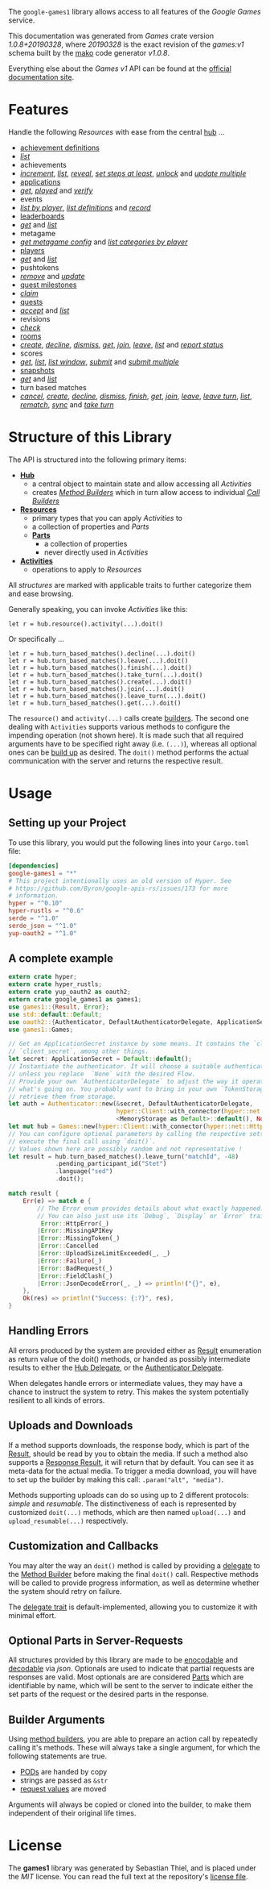 <!---
DO NOT EDIT !
This file was generated automatically from 'src/mako/api/README.md.mako'
DO NOT EDIT !
-->
The `google-games1` library allows access to all features of the *Google Games* service.

This documentation was generated from *Games* crate version *1.0.8+20190328*, where *20190328* is the exact revision of the *games:v1* schema built by the [mako](http://www.makotemplates.org/) code generator *v1.0.8*.

Everything else about the *Games* *v1* API can be found at the
[official documentation site](https://developers.google.com/games/services/).
# Features

Handle the following *Resources* with ease from the central [hub](https://docs.rs/google-games1/1.0.8+20190328/google_games1/struct.Games.html) ... 

* [achievement definitions](https://docs.rs/google-games1/1.0.8+20190328/google_games1/struct.AchievementDefinition.html)
 * [*list*](https://docs.rs/google-games1/1.0.8+20190328/google_games1/struct.AchievementDefinitionListCall.html)
* achievements
 * [*increment*](https://docs.rs/google-games1/1.0.8+20190328/google_games1/struct.AchievementIncrementCall.html), [*list*](https://docs.rs/google-games1/1.0.8+20190328/google_games1/struct.AchievementListCall.html), [*reveal*](https://docs.rs/google-games1/1.0.8+20190328/google_games1/struct.AchievementRevealCall.html), [*set steps at least*](https://docs.rs/google-games1/1.0.8+20190328/google_games1/struct.AchievementSetStepsAtLeastCall.html), [*unlock*](https://docs.rs/google-games1/1.0.8+20190328/google_games1/struct.AchievementUnlockCall.html) and [*update multiple*](https://docs.rs/google-games1/1.0.8+20190328/google_games1/struct.AchievementUpdateMultipleCall.html)
* [applications](https://docs.rs/google-games1/1.0.8+20190328/google_games1/struct.Application.html)
 * [*get*](https://docs.rs/google-games1/1.0.8+20190328/google_games1/struct.ApplicationGetCall.html), [*played*](https://docs.rs/google-games1/1.0.8+20190328/google_games1/struct.ApplicationPlayedCall.html) and [*verify*](https://docs.rs/google-games1/1.0.8+20190328/google_games1/struct.ApplicationVerifyCall.html)
* events
 * [*list by player*](https://docs.rs/google-games1/1.0.8+20190328/google_games1/struct.EventListByPlayerCall.html), [*list definitions*](https://docs.rs/google-games1/1.0.8+20190328/google_games1/struct.EventListDefinitionCall.html) and [*record*](https://docs.rs/google-games1/1.0.8+20190328/google_games1/struct.EventRecordCall.html)
* [leaderboards](https://docs.rs/google-games1/1.0.8+20190328/google_games1/struct.Leaderboard.html)
 * [*get*](https://docs.rs/google-games1/1.0.8+20190328/google_games1/struct.LeaderboardGetCall.html) and [*list*](https://docs.rs/google-games1/1.0.8+20190328/google_games1/struct.LeaderboardListCall.html)
* metagame
 * [*get metagame config*](https://docs.rs/google-games1/1.0.8+20190328/google_games1/struct.MetagameGetMetagameConfigCall.html) and [*list categories by player*](https://docs.rs/google-games1/1.0.8+20190328/google_games1/struct.MetagameListCategoriesByPlayerCall.html)
* [players](https://docs.rs/google-games1/1.0.8+20190328/google_games1/struct.Player.html)
 * [*get*](https://docs.rs/google-games1/1.0.8+20190328/google_games1/struct.PlayerGetCall.html) and [*list*](https://docs.rs/google-games1/1.0.8+20190328/google_games1/struct.PlayerListCall.html)
* pushtokens
 * [*remove*](https://docs.rs/google-games1/1.0.8+20190328/google_games1/struct.PushtokenRemoveCall.html) and [*update*](https://docs.rs/google-games1/1.0.8+20190328/google_games1/struct.PushtokenUpdateCall.html)
* [quest milestones](https://docs.rs/google-games1/1.0.8+20190328/google_games1/struct.QuestMilestone.html)
 * [*claim*](https://docs.rs/google-games1/1.0.8+20190328/google_games1/struct.QuestMilestoneClaimCall.html)
* [quests](https://docs.rs/google-games1/1.0.8+20190328/google_games1/struct.Quest.html)
 * [*accept*](https://docs.rs/google-games1/1.0.8+20190328/google_games1/struct.QuestAcceptCall.html) and [*list*](https://docs.rs/google-games1/1.0.8+20190328/google_games1/struct.QuestListCall.html)
* revisions
 * [*check*](https://docs.rs/google-games1/1.0.8+20190328/google_games1/struct.RevisionCheckCall.html)
* [rooms](https://docs.rs/google-games1/1.0.8+20190328/google_games1/struct.Room.html)
 * [*create*](https://docs.rs/google-games1/1.0.8+20190328/google_games1/struct.RoomCreateCall.html), [*decline*](https://docs.rs/google-games1/1.0.8+20190328/google_games1/struct.RoomDeclineCall.html), [*dismiss*](https://docs.rs/google-games1/1.0.8+20190328/google_games1/struct.RoomDismisCall.html), [*get*](https://docs.rs/google-games1/1.0.8+20190328/google_games1/struct.RoomGetCall.html), [*join*](https://docs.rs/google-games1/1.0.8+20190328/google_games1/struct.RoomJoinCall.html), [*leave*](https://docs.rs/google-games1/1.0.8+20190328/google_games1/struct.RoomLeaveCall.html), [*list*](https://docs.rs/google-games1/1.0.8+20190328/google_games1/struct.RoomListCall.html) and [*report status*](https://docs.rs/google-games1/1.0.8+20190328/google_games1/struct.RoomReportStatuCall.html)
* scores
 * [*get*](https://docs.rs/google-games1/1.0.8+20190328/google_games1/struct.ScoreGetCall.html), [*list*](https://docs.rs/google-games1/1.0.8+20190328/google_games1/struct.ScoreListCall.html), [*list window*](https://docs.rs/google-games1/1.0.8+20190328/google_games1/struct.ScoreListWindowCall.html), [*submit*](https://docs.rs/google-games1/1.0.8+20190328/google_games1/struct.ScoreSubmitCall.html) and [*submit multiple*](https://docs.rs/google-games1/1.0.8+20190328/google_games1/struct.ScoreSubmitMultipleCall.html)
* [snapshots](https://docs.rs/google-games1/1.0.8+20190328/google_games1/struct.Snapshot.html)
 * [*get*](https://docs.rs/google-games1/1.0.8+20190328/google_games1/struct.SnapshotGetCall.html) and [*list*](https://docs.rs/google-games1/1.0.8+20190328/google_games1/struct.SnapshotListCall.html)
* turn based matches
 * [*cancel*](https://docs.rs/google-games1/1.0.8+20190328/google_games1/struct.TurnBasedMatcheCancelCall.html), [*create*](https://docs.rs/google-games1/1.0.8+20190328/google_games1/struct.TurnBasedMatcheCreateCall.html), [*decline*](https://docs.rs/google-games1/1.0.8+20190328/google_games1/struct.TurnBasedMatcheDeclineCall.html), [*dismiss*](https://docs.rs/google-games1/1.0.8+20190328/google_games1/struct.TurnBasedMatcheDismisCall.html), [*finish*](https://docs.rs/google-games1/1.0.8+20190328/google_games1/struct.TurnBasedMatcheFinishCall.html), [*get*](https://docs.rs/google-games1/1.0.8+20190328/google_games1/struct.TurnBasedMatcheGetCall.html), [*join*](https://docs.rs/google-games1/1.0.8+20190328/google_games1/struct.TurnBasedMatcheJoinCall.html), [*leave*](https://docs.rs/google-games1/1.0.8+20190328/google_games1/struct.TurnBasedMatcheLeaveCall.html), [*leave turn*](https://docs.rs/google-games1/1.0.8+20190328/google_games1/struct.TurnBasedMatcheLeaveTurnCall.html), [*list*](https://docs.rs/google-games1/1.0.8+20190328/google_games1/struct.TurnBasedMatcheListCall.html), [*rematch*](https://docs.rs/google-games1/1.0.8+20190328/google_games1/struct.TurnBasedMatcheRematchCall.html), [*sync*](https://docs.rs/google-games1/1.0.8+20190328/google_games1/struct.TurnBasedMatcheSyncCall.html) and [*take turn*](https://docs.rs/google-games1/1.0.8+20190328/google_games1/struct.TurnBasedMatcheTakeTurnCall.html)




# Structure of this Library

The API is structured into the following primary items:

* **[Hub](https://docs.rs/google-games1/1.0.8+20190328/google_games1/struct.Games.html)**
    * a central object to maintain state and allow accessing all *Activities*
    * creates [*Method Builders*](https://docs.rs/google-games1/1.0.8+20190328/google_games1/trait.MethodsBuilder.html) which in turn
      allow access to individual [*Call Builders*](https://docs.rs/google-games1/1.0.8+20190328/google_games1/trait.CallBuilder.html)
* **[Resources](https://docs.rs/google-games1/1.0.8+20190328/google_games1/trait.Resource.html)**
    * primary types that you can apply *Activities* to
    * a collection of properties and *Parts*
    * **[Parts](https://docs.rs/google-games1/1.0.8+20190328/google_games1/trait.Part.html)**
        * a collection of properties
        * never directly used in *Activities*
* **[Activities](https://docs.rs/google-games1/1.0.8+20190328/google_games1/trait.CallBuilder.html)**
    * operations to apply to *Resources*

All *structures* are marked with applicable traits to further categorize them and ease browsing.

Generally speaking, you can invoke *Activities* like this:

```Rust,ignore
let r = hub.resource().activity(...).doit()
```

Or specifically ...

```ignore
let r = hub.turn_based_matches().decline(...).doit()
let r = hub.turn_based_matches().leave(...).doit()
let r = hub.turn_based_matches().finish(...).doit()
let r = hub.turn_based_matches().take_turn(...).doit()
let r = hub.turn_based_matches().create(...).doit()
let r = hub.turn_based_matches().join(...).doit()
let r = hub.turn_based_matches().leave_turn(...).doit()
let r = hub.turn_based_matches().get(...).doit()
```

The `resource()` and `activity(...)` calls create [builders][builder-pattern]. The second one dealing with `Activities` 
supports various methods to configure the impending operation (not shown here). It is made such that all required arguments have to be 
specified right away (i.e. `(...)`), whereas all optional ones can be [build up][builder-pattern] as desired.
The `doit()` method performs the actual communication with the server and returns the respective result.

# Usage

## Setting up your Project

To use this library, you would put the following lines into your `Cargo.toml` file:

```toml
[dependencies]
google-games1 = "*"
# This project intentionally uses an old version of Hyper. See
# https://github.com/Byron/google-apis-rs/issues/173 for more
# information.
hyper = "^0.10"
hyper-rustls = "^0.6"
serde = "^1.0"
serde_json = "^1.0"
yup-oauth2 = "^1.0"
```

## A complete example

```Rust
extern crate hyper;
extern crate hyper_rustls;
extern crate yup_oauth2 as oauth2;
extern crate google_games1 as games1;
use games1::{Result, Error};
use std::default::Default;
use oauth2::{Authenticator, DefaultAuthenticatorDelegate, ApplicationSecret, MemoryStorage};
use games1::Games;

// Get an ApplicationSecret instance by some means. It contains the `client_id` and 
// `client_secret`, among other things.
let secret: ApplicationSecret = Default::default();
// Instantiate the authenticator. It will choose a suitable authentication flow for you, 
// unless you replace  `None` with the desired Flow.
// Provide your own `AuthenticatorDelegate` to adjust the way it operates and get feedback about 
// what's going on. You probably want to bring in your own `TokenStorage` to persist tokens and
// retrieve them from storage.
let auth = Authenticator::new(&secret, DefaultAuthenticatorDelegate,
                              hyper::Client::with_connector(hyper::net::HttpsConnector::new(hyper_rustls::TlsClient::new())),
                              <MemoryStorage as Default>::default(), None);
let mut hub = Games::new(hyper::Client::with_connector(hyper::net::HttpsConnector::new(hyper_rustls::TlsClient::new())), auth);
// You can configure optional parameters by calling the respective setters at will, and
// execute the final call using `doit()`.
// Values shown here are possibly random and not representative !
let result = hub.turn_based_matches().leave_turn("matchId", -48)
             .pending_participant_id("Stet")
             .language("sed")
             .doit();

match result {
    Err(e) => match e {
        // The Error enum provides details about what exactly happened.
        // You can also just use its `Debug`, `Display` or `Error` traits
         Error::HttpError(_)
        |Error::MissingAPIKey
        |Error::MissingToken(_)
        |Error::Cancelled
        |Error::UploadSizeLimitExceeded(_, _)
        |Error::Failure(_)
        |Error::BadRequest(_)
        |Error::FieldClash(_)
        |Error::JsonDecodeError(_, _) => println!("{}", e),
    },
    Ok(res) => println!("Success: {:?}", res),
}

```
## Handling Errors

All errors produced by the system are provided either as [Result](https://docs.rs/google-games1/1.0.8+20190328/google_games1/enum.Result.html) enumeration as return value of 
the doit() methods, or handed as possibly intermediate results to either the 
[Hub Delegate](https://docs.rs/google-games1/1.0.8+20190328/google_games1/trait.Delegate.html), or the [Authenticator Delegate](https://docs.rs/yup-oauth2/*/yup_oauth2/trait.AuthenticatorDelegate.html).

When delegates handle errors or intermediate values, they may have a chance to instruct the system to retry. This 
makes the system potentially resilient to all kinds of errors.

## Uploads and Downloads
If a method supports downloads, the response body, which is part of the [Result](https://docs.rs/google-games1/1.0.8+20190328/google_games1/enum.Result.html), should be
read by you to obtain the media.
If such a method also supports a [Response Result](https://docs.rs/google-games1/1.0.8+20190328/google_games1/trait.ResponseResult.html), it will return that by default.
You can see it as meta-data for the actual media. To trigger a media download, you will have to set up the builder by making
this call: `.param("alt", "media")`.

Methods supporting uploads can do so using up to 2 different protocols: 
*simple* and *resumable*. The distinctiveness of each is represented by customized 
`doit(...)` methods, which are then named `upload(...)` and `upload_resumable(...)` respectively.

## Customization and Callbacks

You may alter the way an `doit()` method is called by providing a [delegate](https://docs.rs/google-games1/1.0.8+20190328/google_games1/trait.Delegate.html) to the 
[Method Builder](https://docs.rs/google-games1/1.0.8+20190328/google_games1/trait.CallBuilder.html) before making the final `doit()` call. 
Respective methods will be called to provide progress information, as well as determine whether the system should 
retry on failure.

The [delegate trait](https://docs.rs/google-games1/1.0.8+20190328/google_games1/trait.Delegate.html) is default-implemented, allowing you to customize it with minimal effort.

## Optional Parts in Server-Requests

All structures provided by this library are made to be [enocodable](https://docs.rs/google-games1/1.0.8+20190328/google_games1/trait.RequestValue.html) and 
[decodable](https://docs.rs/google-games1/1.0.8+20190328/google_games1/trait.ResponseResult.html) via *json*. Optionals are used to indicate that partial requests are responses 
are valid.
Most optionals are are considered [Parts](https://docs.rs/google-games1/1.0.8+20190328/google_games1/trait.Part.html) which are identifiable by name, which will be sent to 
the server to indicate either the set parts of the request or the desired parts in the response.

## Builder Arguments

Using [method builders](https://docs.rs/google-games1/1.0.8+20190328/google_games1/trait.CallBuilder.html), you are able to prepare an action call by repeatedly calling it's methods.
These will always take a single argument, for which the following statements are true.

* [PODs][wiki-pod] are handed by copy
* strings are passed as `&str`
* [request values](https://docs.rs/google-games1/1.0.8+20190328/google_games1/trait.RequestValue.html) are moved

Arguments will always be copied or cloned into the builder, to make them independent of their original life times.

[wiki-pod]: http://en.wikipedia.org/wiki/Plain_old_data_structure
[builder-pattern]: http://en.wikipedia.org/wiki/Builder_pattern
[google-go-api]: https://github.com/google/google-api-go-client

# License
The **games1** library was generated by Sebastian Thiel, and is placed 
under the *MIT* license.
You can read the full text at the repository's [license file][repo-license].

[repo-license]: https://github.com/Byron/google-apis-rsblob/master/LICENSE.md
